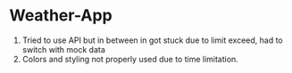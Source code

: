 # Weather-App

1. Tried to use API but in between in got stuck due to limit exceed, had to switch with mock data
2. Colors and styling not properly used due to time limitation. 
